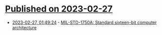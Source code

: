 # [Published on 2023-02-27](index.md)

* [2023-02-27, 01:49:24](https://lobste.rs/s/eiu2xh/mil_std_1750a_standard_sixteen_bit) - [MIL-STD-1750A: Standard sixteen-bit computer architecture](http://www.xgc-tek.com/manuals/mil-std-1750a/)
